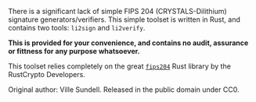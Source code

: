 There is a significant lack of simple FIPS 204 (CRYSTALS-Dilithium) signature generators/verifiers.
This simple toolset is written in Rust, and contains two tools: `li2sign` and `li2verify`.

**This is provided for your convenience, and contains no audit, assurance or fittness for any purpose whatsoever.**

This toolset relies completely on the great [`fips204`](https://crates.io/crates/fips204) Rust library by the RustCrypto Developers.

Original author: Ville Sundell. Released in the public domain under CC0.
